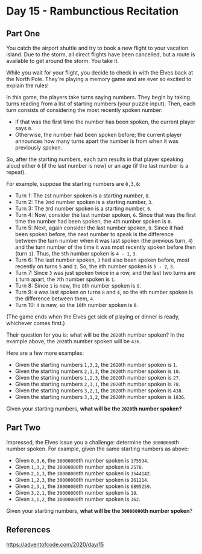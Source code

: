 # Day 15 - Rambunctious Recitation

## Part One

You catch the airport shuttle and try to book a new flight to your vacation island. Due to the storm, all direct flights have been cancelled, but a route is available to get around the storm. You take it.

While you wait for your flight, you decide to check in with the Elves back at the North Pole. They're playing a memory game and are ever so excited to explain the rules!

In this game, the players take turns saying numbers. They begin by taking turns reading from a list of starting numbers (your puzzle input). Then, each turn consists of considering the most recently spoken number:

-   If that was the first time the number has been spoken, the current player says `0`.
-   Otherwise, the number had been spoken before; the current player announces how many turns apart the number is from when it was previously spoken.

So, after the starting numbers, each turn results in that player speaking aloud either `0` (if the last number is new) or an age (if the last number is a repeat).

For example, suppose the starting numbers are `0,3,6`:

-   Turn 1: The `1`st number spoken is a starting number, `0`.
-   Turn 2: The `2`nd number spoken is a starting number, `3`.
-   Turn 3: The `3`rd number spoken is a starting number, `6`.
-   Turn 4: Now, consider the last number spoken, `6`. Since that was the first time the number had been spoken, the `4`th number spoken is `0`.
-   Turn 5: Next, again consider the last number spoken, `0`. Since it had been spoken before, the next number to speak is the difference between the turn number when it was last spoken (the previous turn, `4`) and the turn number of the time it was most recently spoken before then (turn `1`). Thus, the `5`th number spoken is `4 - 1`, `3`.
-   Turn 6: The last number spoken, `3` had also been spoken before, most recently on turns `5` and `2`. So, the `6`th number spoken is `5 - 2`, `3`.
-   Turn 7: Since `3` was just spoken twice in a row, and the last two turns are `1` turn apart, the `7`th number spoken is `1`.
-   Turn 8: Since `1` is new, the `8`th number spoken is `0`.
-   Turn 9: `0` was last spoken on turns `8` and `4`, so the `9`th number spoken is the difference between them, `4`.
-   Turn 10: `4` is new, so the `10`th number spoken is `0`.

(The game ends when the Elves get sick of playing or dinner is ready, whichever comes first.)

Their question for you is: what will be the `2020`th number spoken? In the example above, the `2020`th number spoken will be `436`.

Here are a few more examples:

-   Given the starting numbers `1,3,2`, the `2020`th number spoken is `1`.
-   Given the starting numbers `2,1,3`, the `2020`th number spoken is `10`.
-   Given the starting numbers `1,2,3`, the `2020`th number spoken is `27`.
-   Given the starting numbers `2,3,1`, the `2020`th number spoken is `78`.
-   Given the starting numbers `3,2,1`, the `2020`th number spoken is `438`.
-   Given the starting numbers `3,1,2`, the `2020`th number spoken is `1836`.

Given your starting numbers, **what will be the `2020`th number spoken?**

## Part Two

Impressed, the Elves issue you a challenge: determine the `30000000`th number spoken. For example, given the same starting numbers as above:

-   Given `0,3,6`, the `30000000`th number spoken is `175594`.
-   Given `1,3,2`, the `30000000`th number spoken is `2578`.
-   Given `2,1,3`, the `30000000`th number spoken is `3544142`.
-   Given `1,2,3`, the `30000000`th number spoken is `261214`.
-   Given `2,3,1`, the `30000000`th number spoken is `6895259`.
-   Given `3,2,1`, the `30000000`th number spoken is `18`.
-   Given `3,1,2`, the `30000000`th number spoken is `362`.

Given your starting numbers, **what will be the `30000000`th number spoken**?

## References
https://adventofcode.com/2020/day/15
